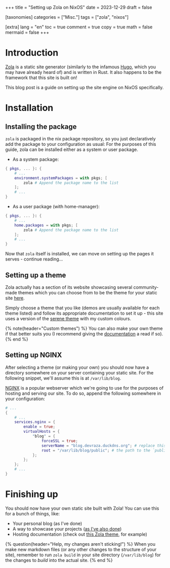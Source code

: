 +++
title = "Setting up Zola on NixOS"
date = 2023-12-29
draft = false

[taxonomies]
categories = ["Misc."]
tags = ["zola", "nixos"]

[extra]
lang = "en"
toc = true
comment = true
copy = true
math = false
mermaid = false
+++

# Introduction
[Zola](https://getzola.org) is a static site generator (similarly to the infamous [Hugo](https://gohugo.io), which you may have already heard of) and is written in Rust.
It also happens to be the framework that this site is built on!

This blog post is a guide on setting up the site engine on NixOS specifically.

# Installation
## Installing the package
`zola` is packaged in the nix package repository, so you just declaratively add the package to your configuration as usual:
For the purposes of this guide, zola can be installed either as a system or user package.

- As a system package:
```nix
{ pkgs, ... }: {
    # ...
    environment.systemPackages = with pkgs; [
        zola # Append the package name to the list
    ];
    # ...
}
```

- As a user package (with home-manager):
```nix
{ pkgs, ... }: {
    # ...
    home.packages = with pkgs; [
        zola # Append the package name to the list
    ];
    # ...
}
```

Now that `zola` itself is installed, we can move on setting up the pages it serves - continue reading...

## Setting up a theme
Zola actually has a section of its website showcasing several community-made themes which you can choose from to be the theme for your static site [here](https://getzola.org/themes/).

Simply choose a theme that you like (demos are usually available for each theme listed) and follow its appropriate documentation to set it up - this site uses a version of the [serene theme](https://www.getzola.org/themes/serene/) with my custom colours.

{% note(header="Custom themes") %}
You can also make your own theme if that better suits you (I recommend giving the [documentation](https://getzola.org/documentation) a read if so).
{% end %}

## Setting up NGINX
After selecting a theme (or making your own) you should now have a directory somewhere on your server containing your static site.
For the following snippet, we'll assume this is at `/var/lib/blog`.

[NGINX](https://nginx.com) is a popular webserver which we're going to use for the purposes of hosting and serving our site. To do so, append the following somewhere in your configuration:

```nix
# ...
{
    # ...
    services.nginx = {
        enable = true;
        virtualHosts = {
            "blog" = {
                forceSSL = true;
                serverName = "blog.devraza.duckdns.org"; # replace this with wherever your site will be
                root = "/var/lib/blog/public"; # the path to the `public` folder in our site directory
            };
        };
    };
    # ...
}
```

# Finishing up
You should now have your own static site built with Zola! You can use this for a bunch of things, like:
- Your personal blog (as I've done)
- A way to showcase your projects ([as I've also done](https://blog.devraza.duckdns.org/projects))
- Hosting documentation (check out [this Zola theme](https://www.getzola.org/themes/adidoks/), for example)

{% question(header="Help, my changes aren't sticking!") %}
When you make new markdown files (or any other changes to the structure of your site), remember to run `zola build` in your site directory (`/var/lib/blog`) for the changes to *build* into the actual site.
{% end %}
